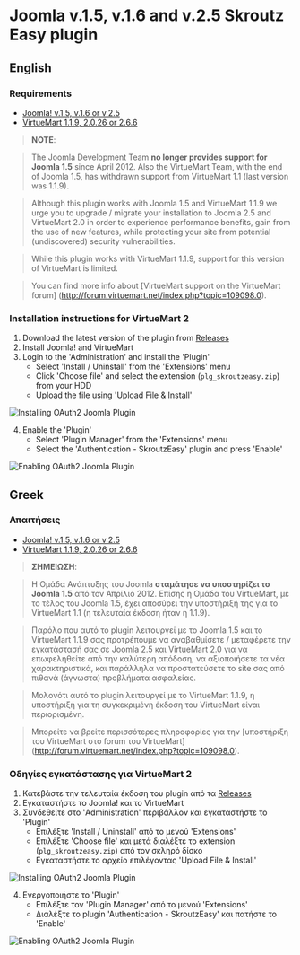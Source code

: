 Joomla v.1.5, v.1.6 and v.2.5 Skroutz Easy plugin
=================================================

## English

### Requirements

 - [Joomla! v.1.5, v.1.6 or v.2.5](http://www.joomla.org)
 - [VirtueMart 1.1.9, 2.0.26 or 2.6.6](http://virtuemart.net)

> **NOTE**:

> The Joomla Development Team **no longer provides support for Joomla 1.5** since April 2012.
Also the VirtueMart Team, with the end of Joomla 1.5, has withdrawn support from VirtueMart 1.1 (last version was 1.1.9).

> Although this plugin works with Joomla 1.5 and VirtueMart 1.1.9 we urge you to upgrade / migrate your installation
to Joomla 2.5 and VirtueMart 2.0 in order to experience performance benefits, gain from the use of new features,
while protecting your site from potential (undiscovered) security vulnerabilities.

> While this plugin works with VirtueMart 1.1.9, support for this version of VirtueMart is limited.

> You can find more info about [VirtueMart support on the VirtueMart forum]
(http://forum.virtuemart.net/index.php?topic=109098.0).


### Installation instructions for VirtueMart 2

1. Download the latest version of the plugin from [Releases][releases]
2. Install Joomla! and VirtueMart
3. Login to the 'Administration' and install the 'Plugin'
    - Select 'Install / Uninstall' from the 'Extensions' menu
    - Click 'Choose file' and select the extension (`plg_skroutzeasy.zip`) from your HDD
    - Upload the file using 'Upload File & Install'

![Installing OAuth2 Joomla Plugin][oauth2-joomla-plugin-install]

4. Enable the 'Plugin'
    - Select 'Plugin Manager' from the 'Extensions' menu
    - Select the 'Authentication - SkroutzEasy' plugin and press 'Enable'

![Enabling OAuth2 Joomla Plugin][oauth2-joomla-plugin-enable]

## Greek

### Απαιτήσεις

 - [Joomla! v.1.5, v.1.6 or v.2.5](http://www.joomla.org)
 - [VirtueMart 1.1.9, 2.0.26 or 2.6.6](http://virtuemart.net)

> **ΣΗΜΕΙΩΣΗ**:

> Η Ομάδα Ανάπτυξης του Joomla **σταμάτησε να υποστηρίζει το Joomla 1.5** από τον Απρίλιο 2012.
Επίσης η Ομάδα του VirtueMart, με το τέλος του Joomla 1.5, έχει αποσύρει την υποστήριξή της για το VirtueMart 1.1
(η τελευταία έκδοση ήταν η 1.1.9).

> Παρόλο που αυτό το plugin λειτουργεί με το Joomla 1.5 και το VirtueMart 1.1.9 σας προτρέπουμε να αναβαθμίσετε /
μεταφέρετε την εγκατάστασή σας σε Joomla 2.5 και VirtueMart 2.0 για να επωφεληθείτε από την καλύτερη απόδοση, να
αξιοποιήσετε τα νέα χαρακτηριστικά, και παράλληλα να προστατεύσετε το site σας από πιθανά (άγνωστα) προβλήματα ασφαλείας.

> Μολονότι αυτό το plugin λειτουργεί με το VirtueMart 1.1.9, η υποστήριξή για τη συγκεκριμένη έκδοση του VirtueMart είναι περιορισμένη.

> Μπορείτε να βρείτε περισσότερες πληροφορίες για την [υποστήριξη του VirtueMart στo forum του VirtueMart]
(http://forum.virtuemart.net/index.php?topic=109098.0).

### Οδηγίες εγκατάστασης για VirtueMart 2

1. Κατεβάστε την τελευταία έκδοση του plugin από τα [Releases][releases]
2. Εγκαταστήστε το Joomla! και το VirtueMart
3. Συνδεθείτε στο 'Administration' περιβάλλον και εγκαταστήστε το 'Plugin'
    - Επιλέξτε 'Install / Uninstall' από το μενού 'Extensions'
    - Επιλέξτε 'Choose file' και μετά διαλέξτε το extension (`plg_skroutzeasy.zip`) από τον σκληρό δίσκο
    - Εγκαταστήστε το αρχείο επιλέγοντας 'Upload File & Install'

![Installing OAuth2 Joomla Plugin][oauth2-joomla-plugin-install]

4. Ενεργοποιήστε το 'Plugin'
    - Επιλέξτε τον 'Plugin Manager' από το μενού 'Extensions'
    - Διαλέξτε το plugin 'Authentication - SkroutzEasy' και πατήστε το 'Enable'

![Enabling OAuth2 Joomla Plugin][oauth2-joomla-plugin-enable]

[oauth2-joomla-plugin-install]: https://raw.github.com/skroutz/oauth2-joomla-plugin/master/doc/oauth2-joomla-plugin-install.png "Installing OAuth2 Joomla Plugin"
[oauth2-joomla-plugin-enable]: https://raw.github.com/skroutz/oauth2-joomla-plugin/master/doc/oauth2-joomla-plugin-enable.png "Enabling OAuth2 Joomla Plugin"
[releases]: https://github.com/skroutz/oauth2-joomla-plugin/releases
